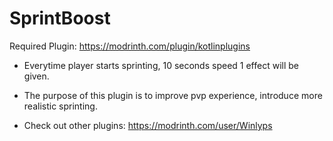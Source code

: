 # SprintBoost
Required Plugin: https://modrinth.com/plugin/kotlinplugins
- Everytime player starts sprinting, 10 seconds speed 1 effect will be given.
- The purpose of this plugin is to improve pvp experience, introduce more realistic sprinting.

- Check out other plugins: https://modrinth.com/user/Winlyps
